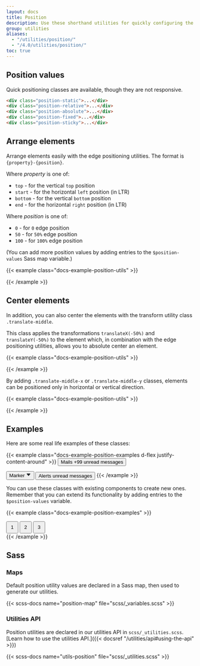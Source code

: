 ```yaml
---
layout: docs
title: Position
description: Use these shorthand utilities for quickly configuring the position of an element.
group: utilities
aliases:
  - "/utilities/position/"
  - "/4.0/utilities/position/"
toc: true
---
```


## Position values

Quick positioning classes are available, though they are not responsive.

```html
<div class="position-static">...</div>
<div class="position-relative">...</div>
<div class="position-absolute">...</div>
<div class="position-fixed">...</div>
<div class="position-sticky">...</div>
```

## Arrange elements

Arrange elements easily with the edge positioning utilities. The format is `{property}-{position}`.

Where *property* is one of:

- `top` - for the vertical `top` position
- `start` - for the horizontal `left` position (in LTR)
- `bottom` - for the vertical `bottom` position
- `end` - for the horizontal `right` position (in LTR)

Where *position* is one of:

- `0` - for `0` edge position
- `50` - for `50%` edge position
- `100` - for `100%` edge position

(You can add more position values by adding entries to the `$position-values` Sass map variable.)

{{< example class="docs-example-position-utils" >}}
<div class="position-relative">
  <div class="position-absolute top-0 start-0"></div>
  <div class="position-absolute top-0 end-0"></div>
  <div class="position-absolute top-50 start-50"></div>
  <div class="position-absolute bottom-50 end-50"></div>
  <div class="position-absolute bottom-0 start-0"></div>
  <div class="position-absolute bottom-0 end-0"></div>
</div>
{{< /example >}}

## Center elements

In addition, you can also center the elements with the transform utility class `.translate-middle`.

This class applies the transformations `translateX(-50%)` and `translateY(-50%)` to the element which, in combination with the edge positioning utilities, allows you to absolute center an element.

{{< example class="docs-example-position-utils" >}}
<div class="position-relative">
  <div class="position-absolute top-0 start-0 translate-middle"></div>
  <div class="position-absolute top-0 start-50 translate-middle"></div>
  <div class="position-absolute top-0 start-100 translate-middle"></div>
  <div class="position-absolute top-50 start-0 translate-middle"></div>
  <div class="position-absolute top-50 start-50 translate-middle"></div>
  <div class="position-absolute top-50 start-100 translate-middle"></div>
  <div class="position-absolute top-100 start-0 translate-middle"></div>
  <div class="position-absolute top-100 start-50 translate-middle"></div>
  <div class="position-absolute top-100 start-100 translate-middle"></div>
</div>
{{< /example >}}

By adding `.translate-middle-x` or `.translate-middle-y` classes, elements can be positioned only in horizontal or vertical direction.

{{< example class="docs-example-position-utils" >}}
<div class="position-relative">
  <div class="position-absolute top-0 start-0"></div>
  <div class="position-absolute top-0 start-50 translate-middle-x"></div>
  <div class="position-absolute top-0 end-0"></div>
  <div class="position-absolute top-50 start-0 translate-middle-y"></div>
  <div class="position-absolute top-50 start-50 translate-middle"></div>
  <div class="position-absolute top-50 end-0 translate-middle-y"></div>
  <div class="position-absolute bottom-0 start-0"></div>
  <div class="position-absolute bottom-0 start-50 translate-middle-x"></div>
  <div class="position-absolute bottom-0 end-0"></div>
</div>
{{< /example >}}

## Examples

Here are some real life examples of these classes:

{{< example class="docs-example-position-examples d-flex justify-content-around" >}}
<button type="button" class="btn btn-primary position-relative">
  Mails <span class="position-absolute top-0 start-100 translate-middle badge rounded-pill bg-secondary">+99 <span class="visually-hidden">unread messages</span></span>
</button>

<button type="button" class="btn btn-dark position-relative">
  Marker <svg width="1em" height="1em" viewBox="0 0 16 16" class="position-absolute top-100 start-50 translate-middle mt-1" fill="#212529" xmlns="http://www.w3.org/2000/svg"><path d="M7.247 11.14L2.451 5.658C1.885 5.013 2.345 4 3.204 4h9.592a1 1 0 0 1 .753 1.659l-4.796 5.48a1 1 0 0 1-1.506 0z"/></svg>
</button>

<button type="button" class="btn btn-primary position-relative">
  Alerts <span class="position-absolute top-0 start-100 translate-middle badge border border-light rounded-circle bg-danger p-2"><span class="visually-hidden">unread messages</span></span>
</button>
{{< /example >}}

You can use these classes with existing components to create new ones. Remember that you can extend its functionality by adding entries to the `$position-values` variable.

{{< example class="docs-example-position-examples" >}}
<div class="position-relative m-4">
  <div class="progress" style="height: 1px;">
    <div class="progress-bar" role="progressbar" style="width: 50%;" aria-valuenow="50" aria-valuemin="0" aria-valuemax="100"></div>
  </div>
  <button type="button" class="position-absolute top-0 start-0 translate-middle btn btn-sm btn-primary rounded-pill" style="width: 2rem; height:2rem;">1</button>
  <button type="button" class="position-absolute top-0 start-50 translate-middle btn btn-sm btn-primary rounded-pill" style="width: 2rem; height:2rem;">2</button>
  <button type="button" class="position-absolute top-0 start-100 translate-middle btn btn-sm btn-secondary rounded-pill" style="width: 2rem; height:2rem;">3</button>
</div>
{{< /example >}}

## Sass

### Maps

Default position utility values are declared in a Sass map, then used to generate our utilities.

{{< scss-docs name="position-map" file="scss/_variables.scss" >}}

### Utilities API

Position utilities are declared in our utilities API in `scss/_utilities.scss`. [Learn how to use the utilities API.]({{< docsref "/utilities/api#using-the-api" >}})

{{< scss-docs name="utils-position" file="scss/_utilities.scss" >}}
